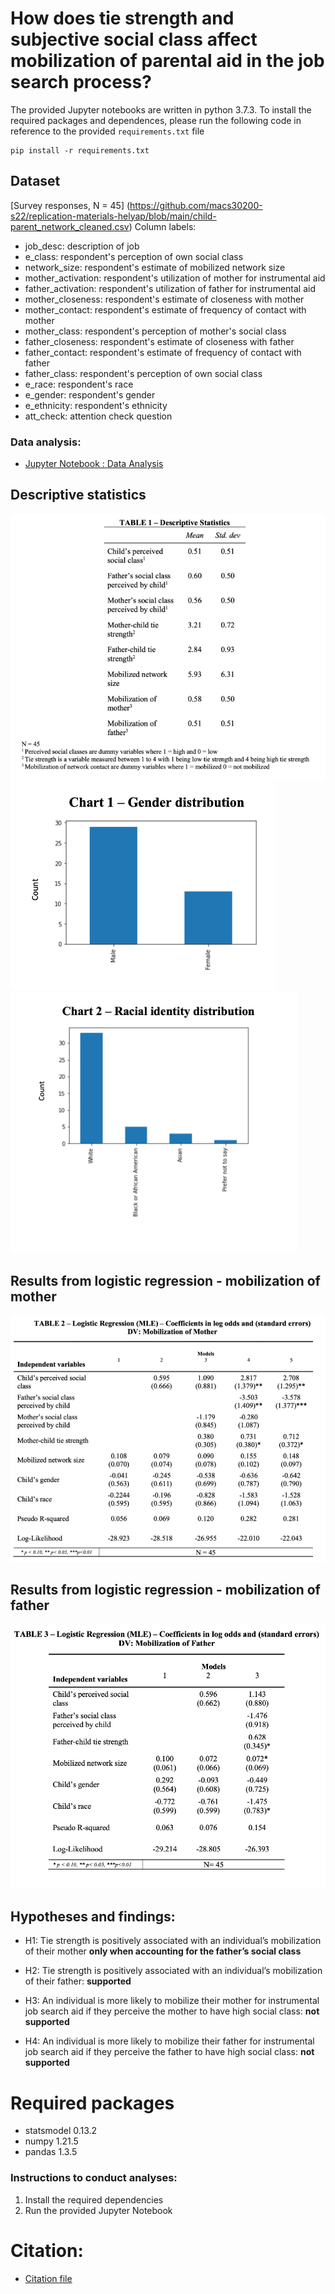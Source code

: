 # How does tie strength and subjective social class affect mobilization of parental aid in the job search process?

The provided Jupyter notebooks are written in python 3.7.3. To install the required packages and dependences, please run the following code in reference to the provided `requirements.txt` file

```
pip install -r requirements.txt
```

## Dataset
[Survey responses, N = 45] (https://github.com/macs30200-s22/replication-materials-helyap/blob/main/child-parent_network_cleaned.csv)
Column labels:
* job_desc: description of job	
* e_class: respondent's perception of own social class
* network_size: respondent's estimate of mobilized network size	
* mother_activation: respondent's utilization of mother for instrumental aid
* father_activation: respondent's utilization of father for instrumental aid
* mother_closeness: respondent's estimate of closeness with mother
* mother_contact: respondent's estimate of frequency of contact with mother
* mother_class: respondent's perception of mother's social class
* father_closeness: respondent's estimate of closeness with father
* father_contact: respondent's estimate of frequency of contact with father	
* father_class: respondent's perception of own social class
* e_race: respondent's race
* e_gender: respondent's gender	
* e_ethnicity: respondent's ethnicity	
* att_check: attention check question

### Data analysis: 
- [Jupyter Notebook : Data Analysis](https://github.com/macs30200-s22/replication-materials-helyap/blob/main/child_network_survey_analysis.ipynb)

## Descriptive statistics
![](tab1.png "Descriptive Statistics")
![](char1.png "Gender distribution")
![](char2.png "Distribution of race")


## Results from logistic regression - mobilization of mother
![](tab2.png "Results: mobilization of mother")

## Results from logistic regression - mobilization of father
![](tab3.png "Results: mobilization of father")

## Hypotheses and findings:
* H1: Tie strength is positively associated with an individual’s mobilization of their mother **only when accounting for the father’s social class**

* H2: Tie strength is positively associated with an individual’s mobilization of their father: **supported**

* H3: An individual is more likely to mobilize their mother for instrumental job search aid if they perceive the mother to have high social class: **not supported**

* H4: An individual is more likely to mobilize their father for instrumental job search aid if they perceive the father to have high social class: 
**not supported**



# Required packages
* statsmodel 0.13.2
* numpy 1.21.5
* pandas 1.3.5

### Instructions to conduct analyses:
1. Install the required dependencies
2. Run the provided Jupyter Notebook

# Citation:
* [Citation file](https://github.com/macs30200-s22/replication-materials-helyap/blob/main/CITATION.cff)
